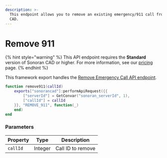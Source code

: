 ```yaml
---
description: >-
  This endpoint allows you to remove an existing emergency/911 call from the
  CAD.
---
```


# Remove 911

{% hint style="warning" %}
This API endpoint requires the **Standard** version of Sonoran CAD or higher. For more information, see our [pricing ](../../../../../../pricing/faq/)page.
{% endhint %}

This framework export handles the [Remove Emergency Call API endpoint](../../../../api-endpoints/emergency/dispatch-and-emergency-calls/remove-911.md).

```lua
function remove911(callId)
    exports["sonorancad"]:performApiRequest({{
        ["serverId"] = GetConvar("sonoran_serverId", 1),
        ["callId"] = callId
    }}, "REMOVE_911", function(_)
    end)
end
```

### Parameters

| Property | Type    | Description       |
| -------- | ------- | ----------------- |
| `callId` | Integer | Call ID to remove |
